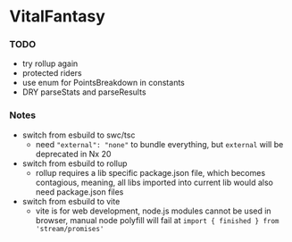 # VitalFantasy

### TODO

- try rollup again
- protected riders
- use enum for PointsBreakdown in constants
- DRY parseStats and parseResults

### Notes

- switch from esbuild to swc/tsc
  - need `"external": "none"` to bundle everything, but `external` will be
    deprecated in Nx 20
- switch from esbuild to rollup
  - rollup requires a lib specific package.json file, which becomes contagious,
    meaning, all libs imported into current lib would also need package.json files
- switch from esbuild to vite
  - vite is for web development, node.js modules cannot be used in browser,
    manual node polyfill will fail at `import { finished } from 'stream/promises'`
